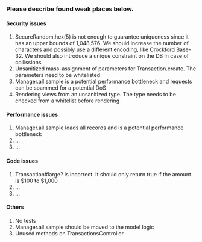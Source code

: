 ### Please describe found weak places below.

#### Security issues

1. SecureRandom.hex(5) is not enough to guarantee uniqueness since it has an upper bounds of 1,048,576. We should increase the number of characters and possibly use a different encoding, like Crockford Base-32. We should also introduce a unique constraint on the DB in case of collissions
2. Unsanitized mass-assignment of parameters for Transaction.create. The parameters need to be whitelisted
3. Manager.all.sample is a potential performance bottleneck and requests can be spammed for a potential DoS
4. Rendering views from an unsanitized type. The type needs to be checked from a whitelist before rendering

#### Performance issues

1. Manager.all.sample loads all records and is a potential performance bottleneck
2. ...
3. ...

#### Code issues

1. Transaction#large? is incorrect. It should only return true if the amount is $100 to $1,000
2. ...
3. ...

#### Others

1. No tests
2. Manager.all.sample should be moved to the model logic
3. Unused methods on TransactionsController
